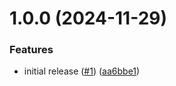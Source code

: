 # 1.0.0 (2024-11-29)


### Features

* initial release ([#1](https://github.com/m4s-b3n/duplex-scan/issues/1)) ([aa6bbe1](https://github.com/m4s-b3n/duplex-scan/commit/aa6bbe1a1c0cd8e4a8044c65aa598a20ad778d0d))
